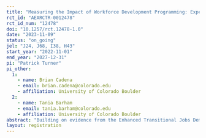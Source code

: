 ```yaml
---
title: "Measuring the Impact of Workforce Development Programming: Experimental Evidence from Goodwill North Georgia’s Workforce Development Program"
rct_id: "AEARCTR-0012478"
rct_id_num: "12478"
doi: "10.1257/rct.12478-1.0"
date: "2023-11-09"
status: "on_going"
jel: "J24, J68, I38, H43"
start_year: "2022-11-01"
end_year: "2027-12-31"
pi: "Patrick Turner"
pi_other:
  1:
    - name: Brian Cadena
    - email: brian.cadena@colorado.edu
    - affiliation: University of Colorado Boulder
  2:
    - name: Tania Barham
    - email: tania.barham@colorado.edu
    - affiliation: University of Colorado Boulder
abstract: "Building on evidence from the Enhanced Transitional Jobs Demonstration (ETJD), we will evaluate the effectiveness of Goodwill of North Georgia’s (GNG) Workforce Development program via an RCT. In the program, job seekers at one of GNG’s 13 Career Centers are provided access to services aimed at connecting individuals with gainful employment. Intensive job preparation and career services train program participants to work in one of a number of occupations or industries, such as welding, construction, medical building, technology, maintenance, CDL, forklift, and supply chain. Trainees participate in short, 4–16 week training programs that end with the attainment of an industry-recognized credential. During the training period, participants are connected with paid work-based learning opportunities and are supported by a career coach that helps them overcome employment barriers and focus not just on getting a job, but on identifying their career pathway. In order to evaluate the effects of the program on outcomes like quarterly employment, quarterly earnings, and SNAP benefit utilization, we will enroll 1000 participants into the study, randomizing 500 to receive GNG’s Workforce Development services and 500 to control."
layout: registration
---
```


